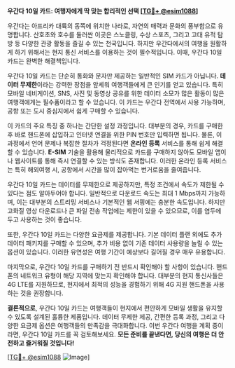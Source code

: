 **우간다 10일 카드: 여행자에게 딱 맞는 합리적인 선택 [[TG💪+ @esim1088](https://t.me/s/esim1088)]**

우간다는 아프리카 대륙의 동쪽에 위치한 나라로, 자연의 매력과 문화의 풍부함으로 유명합니다. 산호초와 호수를 둘러싼 이곳은 스노클링, 수상 스포츠, 그리고 고대 유적 탐방 등 다양한 관광 활동을 즐길 수 있는 천국입니다. 하지만 우간다에서의 여행을 원활하게 하기 위해서는 현지 통신 서비스를 이용하는 것이 필수적입니다. 이때, 우간다 10일 카드는 완벽한 해결책입니다.

우간다 10일 카드는 단순히 통화와 문자만 제공하는 일반적인 SIM 카드가 아닙니다. **데이터 무제한**이라는 강력한 장점을 앞세워 여행객들에게 큰 인기를 얻고 있습니다. 특히 모바일 네비게이션, SNS, 사진 및 동영상 공유를 위한 데이터 소모가 많은 활동이 많은 여행객에게는 필수품이라고 할 수 있습니다. 이 카드는 우간다 전역에서 사용 가능하며, 공항 또는 도시 중심지에서 쉽게 구매할 수 있습니다.

이 카드의 주요 특징 중 하나는 간단한 설정 과정입니다. 대부분의 경우, 카드를 구매한 후 바로 핸드폰에 삽입하고 인터넷 연결을 위한 PIN 번호만 입력하면 됩니다. 물론, 이 과정에서 언어 문제나 복잡한 절차가 걱정된다면 **온라인 등록** 서비스를 통해 쉽게 해결할 수 있습니다. **E-SIM** 기술을 활용해 물리적으로 카드를 구매하지 않아도 모바일 앱이나 웹사이트를 통해 즉시 연결할 수 있는 방식도 존재합니다. 이러한 온라인 등록 서비스는 특히 해외여행 시, 공항에서 시간을 많이 잡아먹는 번거로움을 줄여줍니다.

우간다 10일 카드는 데이터를 무제한으로 제공하지만, 특정 조건에서 속도가 제한될 수 있다는 점도 알아두어야 합니다. 일반적으로 다운로드 속도는 최대 1 Mbps까지 가능하며, 이는 대부분의 스트리밍 서비스나 기본적인 웹 서핑에는 충분한 속도입니다. 하지만 고화질 영상 다운로드나 큰 파일 전송 작업에는 제한이 있을 수 있으므로, 이를 염두에 두고 사용하는 것이 좋습니다.

또한, 우간다 10일 카드는 다양한 요금제를 제공합니다. 기본 데이터 플랜 외에도 추가 데이터 패키지를 구매할 수 있으며, 추가 비용 없이 기존 데이터 사용량을 늘릴 수 있는 옵션이 있습니다. 이러한 유연성은 여행 기간이 예상보다 길어질 경우 매우 유용합니다.

마지막으로, 우간다 10일 카드를 구매하기 전 반드시 확인해야 할 사항이 있습니다. 핸드폰의 네트워크 유형이 해당 지역에 맞는지 확인해야 합니다. 대부분의 현지 통신사들은 4G LTE를 지원하므로, 현지에서 최적의 성능을 경험하기 위해 4G 지원 핸드폰을 사용하는 것을 권장합니다.

**결론적으로**, 우간다 10일 카드는 여행객들이 현지에서 편안하게 모바일 생활을 유지할 수 있도록 설계된 훌륭한 제품입니다. 데이터 무제한 제공, 간편한 등록 과정, 그리고 다양한 요금제 옵션은 여행객들의 만족감을 극대화합니다. 이번 우간다 여행을 계획 중이라면, 우간다 10일 카드를 꼭 검토해보세요. **모든 준비를 끝낸다면, 당신의 여행은 더 안전하고 즐거워질 것입니다!**

[[TG💪+ @esim1088](https://t.me/s/esim1088) ![Image](https://i.postimg.cc/Y0z9fWf4/image.png)]